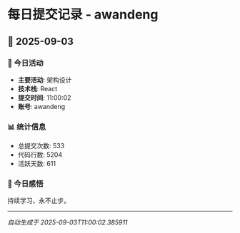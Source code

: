 # 每日提交记录 - awandeng

## 📅 2025-09-03

### 🎯 今日活动
- **主要活动**: 架构设计
- **技术栈**: React
- **提交时间**: 11:00:02
- **账号**: awandeng

### 📊 统计信息
- 总提交次数: 533
- 代码行数: 5204
- 活跃天数: 611

### 💭 今日感悟
持续学习，永不止步。

---
*自动生成于 2025-09-03T11:00:02.385911*
